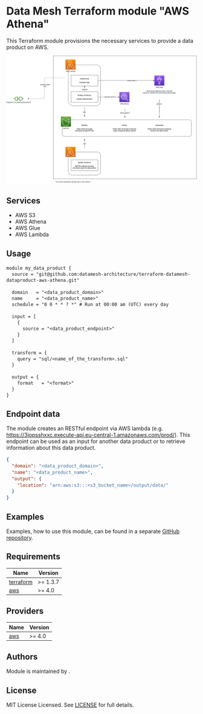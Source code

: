 # Data Mesh Terraform module "AWS Athena"

This Terraform module provisions the necessary services to provide a data product on AWS.

![](assets/images/overview.png)

## Services

* AWS S3
* AWS Athena
* AWS Glue
* AWS Lambda

## Usage

```hcl
module my_data_product {
  source = "git@github.com:datamesh-architecture/terraform-datamesh-dataproduct-aws-athena.git"

  domain   = "<data_product_domain>"
  name     = "<data_product_name>"
  schedule = "0 0 * * ? *" # Run at 00:00 am (UTC) every day

  input = [
    {
      source = "<data_product_endpoint>"
    }
  ]

  transform = {
    query = "sql/<name_of_the_transform>.sql"
  }

  output = {
    format   = "<format>"
  }
}
```

## Endpoint data

The module creates an RESTful endpoint via AWS lambda (e.g. https://3jopsshxxc.execute-api.eu-central-1.amazonaws.com/prod/). This endpoint can be used as an input for another data product or to retrieve information about this data product.

```json
{
  "domain": "<data_product_domain>",
  "name": "<data_product_name>",
  "output": {
    "location": "arn:aws:s3:::<s3_bucket_name>/output/data/"
  }
}
```

## Examples

Examples, how to use this module, can be found in a separate [GitHub repository](https://github.com/datamesh-architecture/terraform-datamesh-dataproduct-examples).

## Requirements

| Name                                                                      | Version    |
|---------------------------------------------------------------------------|------------|
| <a name="requirement_terraform"></a> [terraform](#requirement\_terraform) | >= 1.3.7   |
| <a name="requirement_aws"></a> [aws](#requirement\_aws)                   | >= 4.0     |

## Providers

| Name                                                                | Version   |
|---------------------------------------------------------------------|-----------|
| <a name="provider_aws"></a> [aws](#provider\_aws)                   | >= 4.0    |

## Authors

Module is maintained by []().

## License

MIT License Licensed. See [LICENSE](https://github.com/datamesh-architecture/terraform-datamesh-dataproduct-aws-athena/blob/main/LICENSE) for full details.
